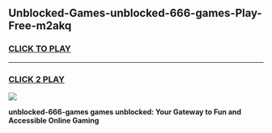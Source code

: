
## Unblocked-Games-unblocked-666-games-Play-Free-m2akq
<h3>
<a href="https://premium76.site?title=unblocked-666-games&ref=19M">CLICK TO PLAY</a></h3>
<hr>

<h3>
<a href="https://premium76.site?title=unblocked-666-games&ref=19M">CLICK 2 PLAY</a>
  
</h3>

<a href="https://premium76.site?title=unblocked-666-games&ref=19M"><img src="https://clearcache.store/games.png"></a>


**unblocked-666-games games unblocked: Your Gateway to Fun and Accessible Online Gaming**
